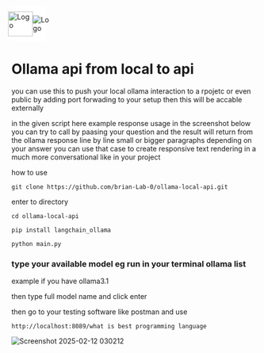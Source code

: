 <div style="width:70px; height:70px; display:flex; justify-content:center; align-items:center; background-color:#ffffff;">
  <img src="https://github.com/user-attachments/assets/cce1094b-c453-452d-a767-de6dcfcac3cb" alt="Logo" width="50" height="50">
  <img src="https://github.com/user-attachments/assets/5ac333cb-6f7a-4ed6-9457-4f4d02ba015d" alt="Logo" >
</div>





# Ollama api from local to api

you can use this to push your local ollama interaction to a rpojetc or even public by adding port forwading to your setup then this will be accable externally

in the given script here example response usage in the screenshot below you can try to call by paasing your question and the result will return from the ollama response line by line small or bigger paragraphs
depending on your answer you can use that case to create responsive text rendering in a much more conversational like in your project


how to use 

```
git clone https://github.com/brian-Lab-0/ollama-local-api.git
```


enter to directory

```
cd ollama-local-api
```


```
pip install langchain_ollama
```

```
python main.py
```



### type your available model eg run in your terminal ollama list  
example if you have ollama3.1

then type full model name and click enter

then go to your testing software like postman and use 

```
http://localhost:8089/what is best programming language
```

![Screenshot 2025-02-12 030212](https://github.com/user-attachments/assets/160b4d52-e230-4d85-bf15-3f8abff0d15c)




